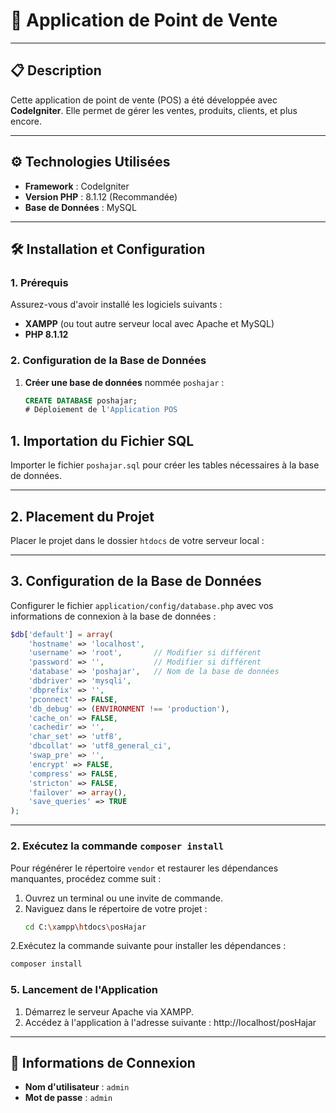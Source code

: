 # 📌 **Application de Point de Vente**

---

## 📋 **Description**

Cette application de point de vente (POS) a été développée avec **CodeIgniter**. Elle permet de gérer les ventes, produits, clients, et plus encore.

---

## ⚙️ **Technologies Utilisées**

- **Framework** : CodeIgniter  
- **Version PHP** : 8.1.12 (Recommandée)  
- **Base de Données** : MySQL  

---

## 🛠️ **Installation et Configuration**

### **1. Prérequis**

Assurez-vous d'avoir installé les logiciels suivants :

- **XAMPP** (ou tout autre serveur local avec Apache et MySQL)  
- **PHP 8.1.12**  

### **2. Configuration de la Base de Données**

1. **Créer une base de données** nommée `poshajar` :

   ```sql
   CREATE DATABASE poshajar;
   # Déploiement de l'Application POS

## 1. Importation du Fichier SQL

Importer le fichier `poshajar.sql` pour créer les tables nécessaires à la base de données.

---

## 2. Placement du Projet

Placer le projet dans le dossier `htdocs` de votre serveur local :



---

## 3. Configuration de la Base de Données

Configurer le fichier `application/config/database.php` avec vos informations de connexion à la base de données :

```php
$db['default'] = array(
    'hostname' => 'localhost',
    'username' => 'root',       // Modifier si différent
    'password' => '',           // Modifier si différent
    'database' => 'poshajar',   // Nom de la base de données
    'dbdriver' => 'mysqli',
    'dbprefix' => '',
    'pconnect' => FALSE,
    'db_debug' => (ENVIRONMENT !== 'production'),
    'cache_on' => FALSE,
    'cachedir' => '',
    'char_set' => 'utf8',
    'dbcollat' => 'utf8_general_ci',
    'swap_pre' => '',
    'encrypt' => FALSE,
    'compress' => FALSE,
    'stricton' => FALSE,
    'failover' => array(),
    'save_queries' => TRUE
);

```
---

### 2. Exécutez la commande `composer install`

Pour régénérer le répertoire `vendor` et restaurer les dépendances manquantes, procédez comme suit :

1. Ouvrez un terminal ou une invite de commande.  
2. Naviguez dans le répertoire de votre projet :  
   ```bash
   cd C:\xampp\htdocs\posHajar
    ```
2.Exécutez la commande suivante pour installer les dépendances :
```bash
composer install
```
### 5. Lancement de l'Application

1. Démarrez le serveur Apache via XAMPP.
2. Accédez à l'application à l'adresse suivante : http://localhost/posHajar

---

## 🔑 **Informations de Connexion**


- **Nom d'utilisateur** : `admin`
- **Mot de passe** : `admin`
